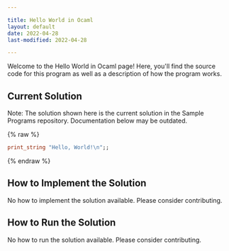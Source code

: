 ```yaml
---

title: Hello World in Ocaml
layout: default
date: 2022-04-28
last-modified: 2022-04-28

---
```


Welcome to the Hello World in Ocaml page! Here, you'll find the source code for this program as well as a description of how the program works.

## Current Solution

Note: The solution shown here is the current solution in the Sample Programs repository. Documentation below may be outdated.

{% raw %}

```Ocaml
print_string "Hello, World!\n";;

```

{% endraw %}

## How to Implement the Solution

No how to implement the solution available. Please consider contributing.

## How to Run the Solution

No how to run the solution available. Please consider contributing.